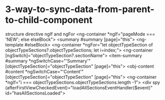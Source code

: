 # 3-way-to-sync-data-from-parent-to-child-component
structure directive ngIf and ngFor
<ng-container *ngIf="pageMode === 'NEW'; else elseBlock">
    <summary #summary [page]="this"></summary>
</ng-container>
<ng-template #elseBlock>
    <ng-container *ngFor="let objectTypeSection of objectTypeSections?.objectTypeSections; let i=index;">
        <ng-container [ngSwitch]="objectTypeSection?.sectionName">
            <item-summary #summary *ngSwitchCase="'Summary'" [objectTypeSection]="objectTypeSection" [page]="this"></item-summary>
            <obj-content #content *ngSwitchCase="'Content'" [objectTypeSection]="objectTypeSection" [page]="this"></obj-content>
        </ng-container>
        <ng-container *ngIf="i === objectTypeSections.objectTypeSections.length -1">
            <div spy (afterFirstViewCheckedEvent)="loadAllSectionsEventHandler($event)" id="hasAllSectionsLoaded"></div>
        </ng-container>
    </ng-container>
</ng-template>
